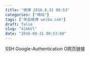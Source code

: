 ```yaml
---
title: "微博 2016.8.31 08:53"
categories: ["嘀咕"]
tags: ["来自微博 weibo.com"]
draft: false
slug: "4jmkVl"
date: "2016-08-31 08:53:00"
---
```


<p>SSH Google-Authentication O网页链接 ​​​​</p>
